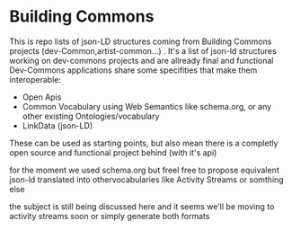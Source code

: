 Building Commons
===========

This is repo lists of json-LD structures coming from Building Commons projects (dev-Common,artist-common...) .
It's a list of json-ld structures working on dev-commons projects and are allready final and functional 
Dev-Commons applications share some specifities that make them interoperable: 
- Open Apis
- Common Vocabulary using Web Semantics like schema.org, or any other existing Ontologies/vocabulary
- LinkData (json-LD)

These can be used as starting points, 
but also mean there is a completly open source and functional project behind  (with it's api)


for the moment we used schema.org but freel free to propose equivalent json-ld translated into othervocabularies like Activity Streams or somthing else 

the subject is still being discussed here 
and it seems we'll be moving to activity streams soon or simply generate both formats

